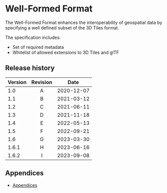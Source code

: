 # Well-Formed Format

The Well-Formed Format enhances the interoperability of geospatial data by specifying a well defined subset of the 3D Tiles format.

The specification includes:
* Set of required metadata
* Whitelist of allowed extensions to 3D Tiles and glTF

## Release history

| Version | Revision | Date       |
| ------- | :------: | ---------- |
| 1.0     | A        | 2020-12-07 |
| 1.1     | B        | 2021-03-12 |
| 1.2     | C        | 2021-06-11 |
| 1.3     | D        | 2021-11-18 |
| 1.4     | E        | 2022-05-13 |
| 1.5     | F        | 2022-09-21 |
| 1.6     | G        | 2023-03-30 |
| 1.6.1   | H        | 2023-06-16 |
| 1.6.2   | I        | 2023-09-08 |

## Appendices

* [Appendices](Appendices.md)
